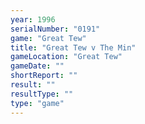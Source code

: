 ```yaml
---
year: 1996
serialNumber: "0191" 
game: "Great Tew"
title: "Great Tew v The Min"
gameLocation: "Great Tew"
gameDate: ""
shortReport: ""
result: ""
resultType: ""
type: "game"
---
```

